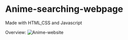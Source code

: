 # Anime-searching-webpage
Made with HTML,CSS and Javascript

Overview:
![Anime-website](https://github.com/user-attachments/assets/fd8caed4-78e9-48cf-8255-d451e80d32e9)
